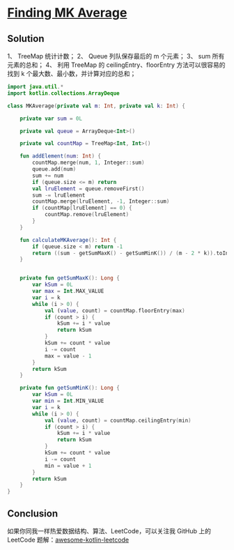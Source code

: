 # [Finding MK Average][title]

## Solution
1、 TreeMap 统计计数；
2、 Queue 列队保存最后的 m 个元素；
3、 sum 所有元素的总和；
4、 利用 TreeMap 的 ceilingEntry、floorEntry 方法可以很容易的找到 k 个最大数、最小数，并计算对应的总和；


```kotlin
import java.util.*
import kotlin.collections.ArrayDeque

class MKAverage(private val m: Int, private val k: Int) {

    private var sum = 0L

    private val queue = ArrayDeque<Int>()

    private val countMap = TreeMap<Int, Int>()

    fun addElement(num: Int) {
        countMap.merge(num, 1, Integer::sum)
        queue.add(num)
        sum += num
        if (queue.size <= m) return
        val lruElement = queue.removeFirst()
        sum -= lruElement
        countMap.merge(lruElement, -1, Integer::sum)
        if (countMap[lruElement] == 0) {
            countMap.remove(lruElement)
        }
    }

    fun calculateMKAverage(): Int {
        if (queue.size < m) return -1
        return ((sum - getSumMaxK() - getSumMinK()) / (m - 2 * k)).toInt()
    }


    private fun getSumMaxK(): Long {
        var kSum = 0L
        var max = Int.MAX_VALUE
        var i = k
        while (i > 0) {
            val (value, count) = countMap.floorEntry(max)
            if (count > i) {
                kSum += i * value
                return kSum
            }
            kSum += count * value
            i -= count
            max = value - 1
        }
        return kSum
    }

    private fun getSumMinK(): Long {
        var kSum = 0L
        var min = Int.MIN_VALUE
        var i = k
        while (i > 0) {
            val (value, count) = countMap.ceilingEntry(min)
            if (count > i) {
                kSum += i * value
                return kSum
            }
            kSum += count * value
            i -= count
            min = value + 1
        }
        return kSum
    }
}

```



## Conclusion

如果你同我一样热爱数据结构、算法、LeetCode，可以关注我 GitHub 上的 LeetCode 题解：[awesome-kotlin-leetcode][akl]



[title]: https://leetcode.cn/problems/finding-mk-average/description/?company_slug=google
[akl]: https://github.com/NightXlt/awesome-kotlin-leetcode

